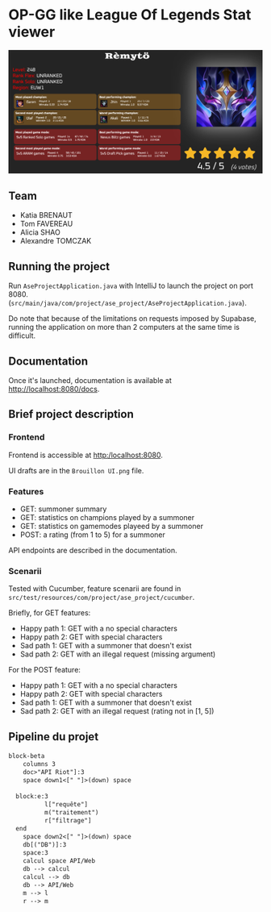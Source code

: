 # OP-GG like League Of Legends Stat viewer

![front-end](images/guardPage.png)

## Team
- Katia BRENAUT
- Tom FAVEREAU
- Alicia SHAO
- Alexandre TOMCZAK

## Running the project
Run `AseProjectApplication.java` with IntelliJ to launch the project on port 8080.
(`src/main/java/com/project/ase_project/AseProjectApplication.java`).

Do note that because of the limitations on requests imposed by Supabase, running the application
on more than 2 computers at the same time is difficult. 

## Documentation
Once it's launched, documentation is available at [http://localhost:8080/docs](http://localhost:8080/docs).

## Brief project description
### Frontend
Frontend is accessible at [http:/localhost:8080](http://localhost:8080).

UI drafts are in the `Brouillon UI.png` file.

### Features
- GET: summoner summary
- GET: statistics on champions played by a summoner
- GET: statistics on gamemodes playeed by a summoner
- POST: a rating (from 1 to 5) for a summoner

API endpoints are described in the documentation.

### Scenarii
Tested with Cucumber, feature scenarii are found in `src/test/resources/com/project/ase_project/cucumber`.

Briefly, for GET features:

- Happy path 1: GET with a no special characters
- Happy path 2: GET with special characters
- Sad path 1: GET with a summoner that doesn't exist
- Sad path 2: GET with an illegal request (missing argument)

For the POST feature:

- Happy path 1: GET with a no special characters
- Happy path 2: GET with special characters
- Sad path 1: GET with a summoner that doesn't exist
- Sad path 2: GET with an illegal request (rating not in [1, 5])


## Pipeline du projet
```mermaid
block-beta
    columns 3
    doc>"API Riot"]:3
    space down1<[" "]>(down) space

  block:e:3
          l["requête"]
          m("traitement")
          r["filtrage"]
  end
    space down2<[" "]>(down) space
    db[("DB")]:3
    space:3
    calcul space API/Web
    db --> calcul
    calcul --> db
    db --> API/Web
    m --> l 
    r --> m
```



